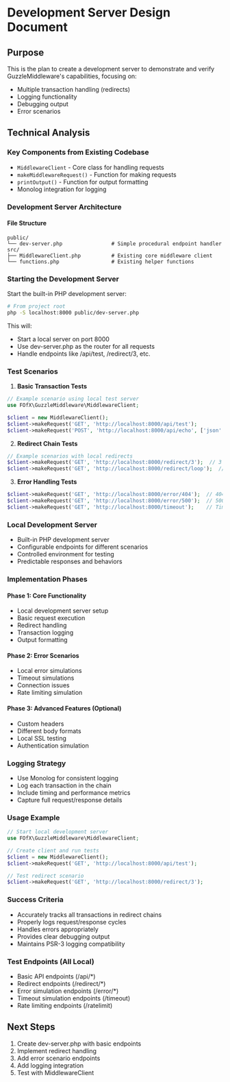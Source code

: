 # Development Server Design Document

## Purpose
This is the plan to create a development server to demonstrate and verify GuzzleMiddleware's capabilities, focusing on:
- Multiple transaction handling (redirects)
- Logging functionality 
- Debugging output
- Error scenarios

## Technical Analysis

### Key Components from Existing Codebase
- `MiddlewareClient` - Core class for handling requests
- `makeMiddlewareRequest()` - Function for making requests
- `printOutput()` - Function for output formatting
- Monolog integration for logging

### Development Server Architecture

#### File Structure
```
public/
└── dev-server.php                # Simple procedural endpoint handler
src/
├── MiddlewareClient.php          # Existing core middleware client
└── functions.php                 # Existing helper functions
```

### Starting the Development Server

Start the built-in PHP development server:
```bash
# From project root
php -S localhost:8000 public/dev-server.php
```

This will:
- Start a local server on port 8000
- Use dev-server.php as the router for all requests
- Handle endpoints like /api/test, /redirect/3, etc.

### Test Scenarios

1. **Basic Transaction Tests**
```php
// Example scenario using local test server
use FOfX\GuzzleMiddleware\MiddlewareClient;

$client = new MiddlewareClient();
$client->makeRequest('GET', 'http://localhost:8000/api/test');
$client->makeRequest('POST', 'http://localhost:8000/api/echo', ['json' => ['test' => 'data']]);
```

2. **Redirect Chain Tests**
```php
// Example scenarios with local redirects
$client->makeRequest('GET', 'http://localhost:8000/redirect/3');  // 3 redirects
$client->makeRequest('GET', 'http://localhost:8000/redirect/loop');  // Redirect loop test
```

3. **Error Handling Tests**
```php
$client->makeRequest('GET', 'http://localhost:8000/error/404');  // 404 error
$client->makeRequest('GET', 'http://localhost:8000/error/500');  // 500 error
$client->makeRequest('GET', 'http://localhost:8000/timeout');    // Timeout simulation
```

### Local Development Server
- Built-in PHP development server
- Configurable endpoints for different scenarios
- Controlled environment for testing
- Predictable responses and behaviors

### Implementation Phases

#### Phase 1: Core Functionality
- Local development server setup
- Basic request execution
- Redirect handling
- Transaction logging
- Output formatting

#### Phase 2: Error Scenarios
- Local error simulations
- Timeout simulations
- Connection issues
- Rate limiting simulation

#### Phase 3: Advanced Features (Optional)
- Custom headers
- Different body formats
- Local SSL testing
- Authentication simulation

### Logging Strategy
- Use Monolog for consistent logging
- Log each transaction in the chain
- Include timing and performance metrics
- Capture full request/response details

### Usage Example
```php
// Start local development server
use FOfX\GuzzleMiddleware\MiddlewareClient;

// Create client and run tests
$client = new MiddlewareClient();
$client->makeRequest('GET', 'http://localhost:8000/api/test');

// Test redirect scenario
$client->makeRequest('GET', 'http://localhost:8000/redirect/3');
```

### Success Criteria
- Accurately tracks all transactions in redirect chains
- Properly logs request/response cycles
- Handles errors appropriately
- Provides clear debugging output
- Maintains PSR-3 logging compatibility

### Test Endpoints (All Local)
- Basic API endpoints (/api/*)
- Redirect endpoints (/redirect/*)
- Error simulation endpoints (/error/*)
- Timeout simulation endpoints (/timeout)
- Rate limiting endpoints (/ratelimit)

## Next Steps
1. Create dev-server.php with basic endpoints
2. Implement redirect handling
3. Add error scenario endpoints
4. Add logging integration
5. Test with MiddlewareClient